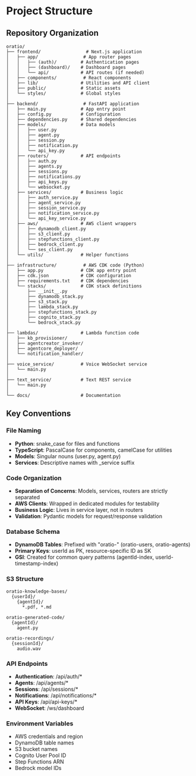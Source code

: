 # Project Structure

## Repository Organization

```
oratio/
├── frontend/                 # Next.js application
│   ├── app/                 # App router pages
│   │   ├── (auth)/         # Authentication pages
│   │   ├── (dashboard)/    # Dashboard pages
│   │   └── api/            # API routes (if needed)
│   ├── components/          # React components
│   ├── lib/                # Utilities and API client
│   ├── public/             # Static assets
│   └── styles/             # Global styles
│
├── backend/                 # FastAPI application
│   ├── main.py             # App entry point
│   ├── config.py           # Configuration
│   ├── dependencies.py     # Shared dependencies
│   ├── models/             # Data models
│   │   ├── user.py
│   │   ├── agent.py
│   │   ├── session.py
│   │   ├── notification.py
│   │   └── api_key.py
│   ├── routers/            # API endpoints
│   │   ├── auth.py
│   │   ├── agents.py
│   │   ├── sessions.py
│   │   ├── notifications.py
│   │   ├── api_keys.py
│   │   └── websocket.py
│   ├── services/           # Business logic
│   │   ├── auth_service.py
│   │   ├── agent_service.py
│   │   ├── session_service.py
│   │   ├── notification_service.py
│   │   └── api_key_service.py
│   ├── aws/                # AWS client wrappers
│   │   ├── dynamodb_client.py
│   │   ├── s3_client.py
│   │   ├── stepfunctions_client.py
│   │   ├── bedrock_client.py
│   │   └── ses_client.py
│   └── utils/              # Helper functions
│
├── infrastructure/          # AWS CDK code (Python)
│   ├── app.py              # CDK app entry point
│   ├── cdk.json            # CDK configuration
│   ├── requirements.txt    # CDK dependencies
│   └── stacks/             # CDK stack definitions
│       ├── __init__.py
│       ├── dynamodb_stack.py
│       ├── s3_stack.py
│       ├── lambda_stack.py
│       ├── stepfunctions_stack.py
│       ├── cognito_stack.py
│       └── bedrock_stack.py
│
├── lambdas/                # Lambda function code
│   ├── kb_provisioner/
│   ├── agentcreator_invoker/
│   ├── agentcore_deployer/
│   └── notification_handler/
│
├── voice_service/          # Voice WebSocket service
│   └── main.py
│
├── text_service/           # Text REST service
│   └── main.py
│
└── docs/                   # Documentation
```

## Key Conventions

### File Naming
- **Python**: snake_case for files and functions
- **TypeScript**: PascalCase for components, camelCase for utilities
- **Models**: Singular nouns (user.py, agent.py)
- **Services**: Descriptive names with _service suffix

### Code Organization
- **Separation of Concerns**: Models, services, routers are strictly separated
- **AWS Clients**: Wrapped in dedicated modules for testability
- **Business Logic**: Lives in service layer, not in routers
- **Validation**: Pydantic models for request/response validation

### Database Schema
- **DynamoDB Tables**: Prefixed with "oratio-" (oratio-users, oratio-agents)
- **Primary Keys**: userId as PK, resource-specific ID as SK
- **GSI**: Created for common query patterns (agentId-index, userId-timestamp-index)

### S3 Structure
```
oratio-knowledge-bases/
  {userId}/
    {agentId}/
      *.pdf, *.md

oratio-generated-code/
  {agentId}/
    agent.py

oratio-recordings/
  {sessionId}/
    audio.wav
```

### API Endpoints
- **Authentication**: /api/auth/*
- **Agents**: /api/agents/*
- **Sessions**: /api/sessions/*
- **Notifications**: /api/notifications/*
- **API Keys**: /api/api-keys/*
- **WebSocket**: /ws/dashboard

### Environment Variables
- AWS credentials and region
- DynamoDB table names
- S3 bucket names
- Cognito User Pool ID
- Step Functions ARN
- Bedrock model IDs
